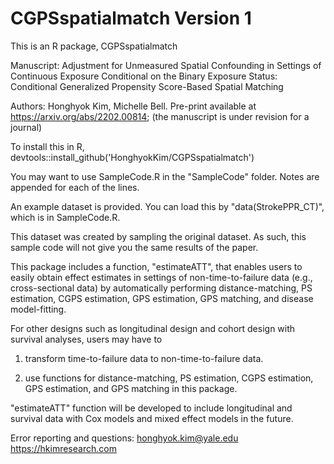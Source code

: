 # CGPSspatialmatch Version 1
This is an R package, CGPSspatialmatch

Manuscript: Adjustment for Unmeasured Spatial Confounding in Settings of Continuous Exposure Conditional on the Binary Exposure Status: Conditional Generalized Propensity Score-Based Spatial Matching

Authors: Honghyok Kim, Michelle Bell. Pre-print available at https://arxiv.org/abs/2202.00814; (the manuscript is under revision for a journal)

To install this in R, devtools::install_github('HonghyokKim/CGPSspatialmatch')


You may want to use SampleCode.R in the "SampleCode" folder. Notes are appended for each of the lines.

An example dataset is provided. You can load this by "data(StrokePPR_CT)", which is in SampleCode.R.

This dataset was created by sampling the original dataset. As such, this sample code will not give you the same results of the paper.


This package includes a function, "estimateATT", that enables users to easily obtain effect estimates in settings of non-time-to-failure data (e.g., cross-sectional data) by automatically performing distance-matching, PS estimation, CGPS estimation, GPS estimation, GPS matching, and disease model-fitting.


For other designs such as longitudinal design and cohort design with survival analyses, users may have to

1) transform time-to-failure data to non-time-to-failure data.

2) use functions for distance-matching, PS estimation, CGPS estimation, GPS estimation, and GPS matching in this package.

"estimateATT" function  will be developed to include longitudinal and survival data with Cox models and mixed effect models in the future.

Error reporting and questions: 
honghyok.kim@yale.edu
https://hkimresearch.com


